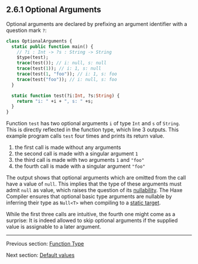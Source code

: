 ## 2.6.1 Optional Arguments

Optional arguments are declared by prefixing an argument identifier with a question mark `?`:

```haxe
class OptionalArguments {
  static public function main() {
    // ?i : Int -> ?s : String -> String
    $type(test);
    trace(test()); // i: null, s: null
    trace(test(1)); // i: 1, s: null
    trace(test(1, "foo")); // i: 1, s: foo
    trace(test("foo")); // i: null, s: foo
  }

  static function test(?i:Int, ?s:String) {
    return "i: " +i + ", s: " +s;
  }
}
```
Function `test` has two optional arguments `i` of type `Int` and `s` of `String`. This is directly reflected in the function type, which line 3 outputs. 
This example program calls `test` four times and prints its return value.

1. the first call is made without any arguments
2. the second call is made with a singular argument `1`
3. the third call is made with two arguments `1` and `"foo"`
4. the fourth call is made with a singular argument `"foo"`

The output shows that optional arguments which are omitted from the call have a value of `null`. This implies that the type of these arguments must admit `null` as value, which raises the question of its [nullability](types-nullability.md). The Haxe Compiler ensures that optional basic type arguments are nullable by inferring their type as `Null<T>` when compiling to a [static target](dictionary.md#define-static-target).

While the first three calls are intuitive, the fourth one might come as a surprise: It is indeed allowed to skip optional arguments if the supplied value is assignable to a later argument.

---

Previous section: [Function Type](types-function.md)

Next section: [Default values](types-function-default-values.md)